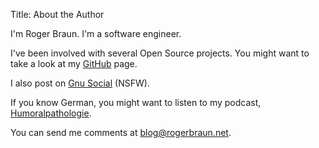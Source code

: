 Title: About the Author

I'm Roger Braun. I'm a software engineer.

I've been involved with several Open Source projects. You might want to take a look at my [GitHub](http://github.com/rogerbraun) page.

I also post on [Gnu Social](http://social.heldscal.la/lambadalambda) (NSFW).

If you know German, you might want to listen to my podcast, [Humoralpathologie](http://humoralpathologie.de).

You can send me comments at <blog@rogerbraun.net>.
